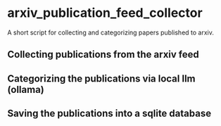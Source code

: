 # arxiv_publication_feed_collector
A short script for collecting and categorizing papers published to arxiv.


## Collecting publications from the arxiv feed

## Categorizing the publications via local llm (ollama)

## Saving the publications into a sqlite database
